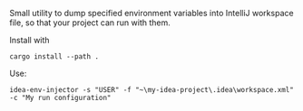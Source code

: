 Small utility to dump specified environment variables into IntelliJ workspace file,
so that your project can run with them.

Install with

```
cargo install --path .
```

Use:

```
idea-env-injector -s "USER" -f "~\my-idea-project\.idea\workspace.xml" -c "My run configuration"
```